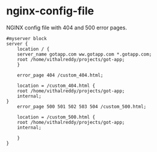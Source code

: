 # nginx-config-file
NGINX config file with 404 and 500 error pages.

```
#myserver block
server {
	location / {
	server_name gotapp.com ww.gotapp.com *.gotapp.com;
	root /home/vithalreddy/projects/got-app;
	}
	
	error_page 404 /custom_404.html;
 
	location = /custom_404.html {
 	root /home/vithalreddy/projects/got-app;
	internal;
}	
	error_page 500 501 502 503 504 /custom_500.html;

	location = /custom_500.html {
	root /home/vithalreddy/projects/got-app;
	internal;

	}
}

```
